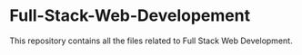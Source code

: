 # Full-Stack-Web-Developement

This repository contains all the files related to Full Stack Web Development.